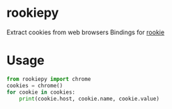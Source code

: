 # rookiepy
Extract cookies from web browsers
Bindings for [rookie](https://github.com/thewh1teagle/rookie)


# Usage
```python
from rookiepy import chrome
cookies = chrome()
for cookie in cookies:
    print(cookie.host, cookie.name, cookie.value)
```